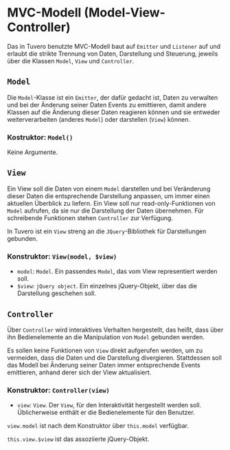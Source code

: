 # MVC-Modell (Model-View-Controller)

Das in Tuvero benutzte MVC-Modell baut auf `Emitter` und `Listener` auf und erlaubt die strikte Trennung von Daten, Darstellung und Steuerung, jeweils über die Klassen `Model`, `View` und `Controller`.

## `Model`

Die `Model`-Klasse ist ein `Emitter`, der dafür gedacht ist, Daten zu verwalten und bei der Änderung seiner Daten Events zu emittieren, damit andere Klassen auf die Änderung dieser Daten reagieren können und sie entweder weiterverarbeiten (anderes `Model`) oder darstellen (`View`) können.

### Kostruktor: `Model()`

Keine Argumente.

## `View`

Ein View soll die Daten von einem `Model` darstellen und bei Veränderung dieser Daten die entsprechende Darstellung anpassen, um immer einen aktuellen Überblick zu liefern. Ein View soll nur read-only-Funktionen von `Model` aufrufen, da sie nur die Darstellung der Daten übernehmen. Für schreibende Funktionen stehen `Controller` zur Verfügung.

In Tuvero ist ein `View` streng an die `JQuery`-Bibliothek für Darstellungen gebunden.

### Konstruktor: `View(model, $view)`

* `model`: `Model`. Ein passendes `Model`, das vom View representiert werden soll.
* `$view`: `jQuery object`. Ein einzelnes jQuery-Objekt, über das die Darstellung geschehen soll.

## `Controller`

Über `Controller` wird interaktives Verhalten hergestellt, das heißt, dass über ihn Bedienelemente an die Manipulation von `Model` gebunden werden.

Es sollen keine Funktionen von `View` direkt aufgerufen werden, um zu vermeiden, dass die Daten und die Darstellung divergieren. Stattdessen soll das Modell bei Änderung seiner Daten immer entsprechende Events emittieren, anhand derer sich der View aktualisiert.

### Konstruktor: `Controller(view)`

* `view`: `View`. Der `View`, für den Interaktivität hergestellt werden soll. Üblicherweise enthält er die Bedienelemente für den Benutzer.

`view.model` ist nach dem Konstruktor über `this.model` verfügbar.

`this.view.$view` ist das assoziierte jQuery-Objekt.